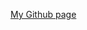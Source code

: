 
<a href="https://github.com/muazzammullah" id="download-zip" class="button"><span>My Github page</span></a>
<br><br>
